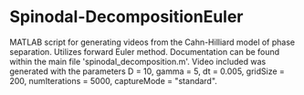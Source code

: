 # Spinodal-DecompositionEuler
MATLAB script for generating videos from the Cahn-Hilliard model of phase separation. Utilizes forward Euler method. Documentation can be found within the main file 'spinodal_decomposition.m'. Video included was generated with the parameters D = 10, gamma = 5, dt = 0.005, gridSize = 200, numIterations = 5000, captureMode = "standard".
